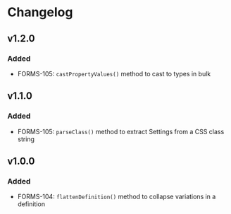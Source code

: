 # Changelog

## v1.2.0

### Added

- FORMS-105: `castPropertyValues()` method to cast to types in bulk


## v1.1.0

### Added

- FORMS-105: `parseClass()` method to extract Settings from a CSS class string


## v1.0.0

### Added

- FORMS-104: `flattenDefinition()` method to collapse variations in a definition
